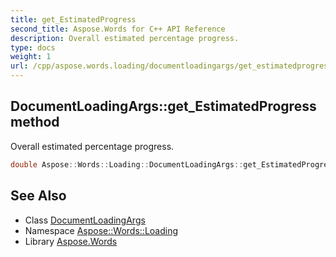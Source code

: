 ```yaml
---
title: get_EstimatedProgress
second_title: Aspose.Words for C++ API Reference
description: Overall estimated percentage progress.
type: docs
weight: 1
url: /cpp/aspose.words.loading/documentloadingargs/get_estimatedprogress/
---
```

## DocumentLoadingArgs::get_EstimatedProgress method


Overall estimated percentage progress.

```cpp
double Aspose::Words::Loading::DocumentLoadingArgs::get_EstimatedProgress() const
```

## See Also

* Class [DocumentLoadingArgs](../)
* Namespace [Aspose::Words::Loading](../../)
* Library [Aspose.Words](../../../)
